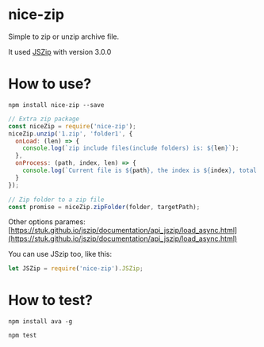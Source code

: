 # nice-zip
Simple to zip or unzip archive file.

It used [JSZip](https://github.com/Stuk/jszip) with version 3.0.0

# How to use?

``npm install nice-zip --save``

```javascript
// Extra zip package
const niceZip = require('nice-zip');
niceZip.unzip('1.zip', 'folder1', {
  onLoad: (len) => {
    console.log(`zip include files(include folders) is: ${len}`);
  },
  onProcess: (path, index, len) => {
    console.log(`Current file is ${path}, the index is ${index}, total count is ${len}`);
  }
});

// Zip folder to a zip file
const promise = niceZip.zipFolder(folder, targetPath);
```

Other options parames: [https://stuk.github.io/jszip/documentation/api_jszip/load_async.html](https://stuk.github.io/jszip/documentation/api_jszip/load_async.html)

You can use JSzip too, like this:

```javascript
let JSZip = require('nice-zip').JSZip;
```


# How to test?

``npm install ava -g``

``npm test``
